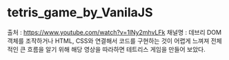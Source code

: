 # tetris_game_by_VanilaJS
출처 : https://www.youtube.com/watch?v=1lNy2mhvLFk
채널명 : 데브리
DOM 객체를 조작하거나 HTML, CSS와 연결해서 
코드를 구현하는 것이 어렵게 느껴져 전체적인 큰 흐름을
알기 위해 해당 영상을 따라하면 테트리스 게임을 만들어 보았다.

